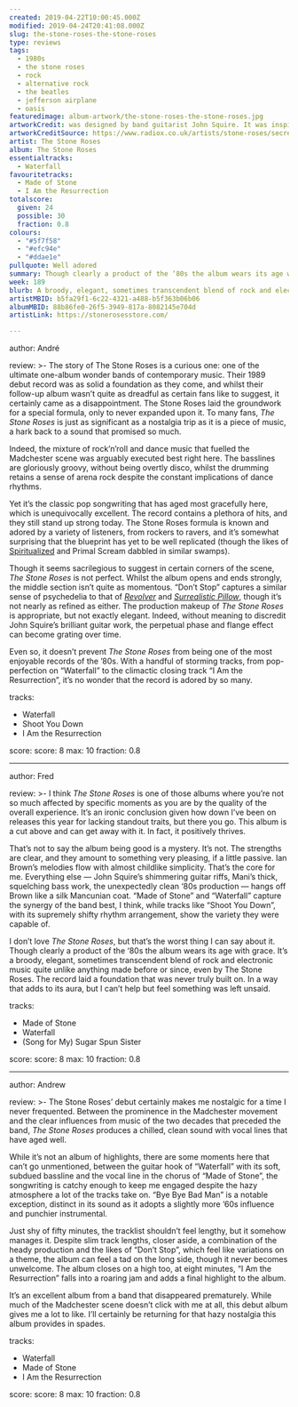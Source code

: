 ```yaml
---
created: 2019-04-22T10:00:45.000Z
modified: 2019-04-24T20:41:08.000Z
slug: the-stone-roses-the-stone-roses
type: reviews
tags:
  - 1980s
  - the stone roses
  - rock
  - alternative rock
  - the beatles
  - jefferson airplane
  - oasis
featuredimage: album-artwork/the-stone-roses-the-stone-roses.jpg
artworkCredit: was designed by band guitarist John Squire. It was inspired by the Paris riots of May 1968, in which students and workers protested capitalism, consumerism, and other scourges of civilisation. The lemons in the artwork refer to the fruit's usage as a tear gas antidote during the protests.
artworkCreditSource: https://www.radiox.co.uk/artists/stone-roses/secret-behind-the-stone-roses-debut-album-cover/
artist: The Stone Roses
album: The Stone Roses
essentialtracks:
  - Waterfall
favouritetracks:
  - Made of Stone
  - I Am the Resurrection
totalscore:
  given: 24
  possible: 30
  fraction: 0.8
colours:
  - "#5f7f58"
  - "#efc94e"
  - "#ddae1e"
pullquote: Well adored
summary: Though clearly a product of the ‘80s the album wears its age with grace. It’s a broody, elegant, sometimes transcendent blend of rock and electronic music quite unlike anything made before or since, even by The Stone Roses.
week: 189
blurb: A broody, elegant, sometimes transcendent blend of rock and electronic music unlike anything made before or since, even by The Stone Roses.
artistMBID: b5fa29f1-6c22-4321-a488-b5f363b06b06
albumMBID: 88b86fe0-26f5-3949-817a-8082145e704d
artistLink: https://stonerosesstore.com/

---
```


author: André

review: >-
  The story of The Stone Roses is a curious one: one of the ultimate one-album wonder bands of contemporary music. Their 1989 debut record was as solid a foundation as they come, and whilst their follow-up album wasn’t quite as dreadful as certain fans like to suggest, it certainly came as a disappointment. The Stone Roses laid the groundwork for a special formula, only to never expanded upon it. To many fans, *The Stone Roses* is just as significant as a nostalgia trip as it is a piece of music, a hark back to a sound that promised so much.

  Indeed, the mixture of rock’n’roll and dance music that fuelled the Madchester scene was arguably executed best right here. The basslines are gloriously groovy, without being overtly disco, whilst the drumming retains a sense of arena rock despite the constant implications of dance rhythms. 
  
  Yet it’s the classic pop songwriting that has aged most gracefully here, which is unequivocally excellent. The record contains a plethora of hits, and they still stand up strong today. The Stone Roses formula is known and adored by a variety of listeners, from rockers to ravers, and it’s somewhat surprising that the blueprint has yet to be well replicated (though the likes of [Spiritualized](/reviews/spiritualized-ladies-and-gentleman-we-are-floating-in-space/) and Primal Scream dabbled in similar swamps).

  Though it seems sacrilegious to suggest in certain corners of the scene, *The Stone Roses* is not perfect. Whilst the album opens and ends strongly, the middle section isn’t quite as momentous. “Don’t Stop” captures a similar sense of psychedelia to that of [*Revolver*](/reviews/the-beatles-revolver/) and [*Surrealistic Pillow*](/reviews/jefferson-airplane-surrealistic-pillow/), though it’s not nearly as refined as either. The production makeup of *The Stone Roses* is appropriate, but not exactly elegant. Indeed, without meaning to discredit John Squire’s brilliant guitar work, the perpetual phase and flange effect can become grating over time. 
  
  Even so, it doesn’t prevent *The Stone Roses* from being one of the most enjoyable records of the ’80s. With a handful of storming tracks, from pop-perfection on “Waterfall” to the climactic closing track “I Am the Resurrection”, it’s no wonder that the record is adored by so many.

tracks:
  - Waterfall
  - ­­Shoot You Down
  - ­­I Am the Resurrection

score:
  score: 8
  max: 10
  fraction: 0.8

---
author: Fred

review: >-
  I think *The Stone Roses* is one of those albums where you’re not so much affected by specific moments as you are by the quality of the overall experience. It’s an ironic conclusion given how down I’ve been on releases this year for lacking standout traits, but there you go. This album is a cut above and can get away with it. In fact, it positively thrives.

  That’s not to say the album being good is a mystery. It’s not. The strengths are clear, and they amount to something very pleasing, if a little passive. Ian Brown’s melodies flow with almost childlike simplicity. That’s the core for me. Everything else — John Squire’s shimmering guitar riffs, Mani’s thick, squelching bass work, the unexpectedly clean ‘80s production — hangs off Brown like a silk Mancunian coat. “Made of Stone” and “Waterfall” capture the synergy of the band best, I think, while tracks like “Shoot You Down”, with its supremely shifty rhythm arrangement, show the variety they were capable of.

  I don’t love *The Stone Roses*, but that’s the worst thing I can say about it. Though clearly a product of the ‘80s the album wears its age with grace. It’s a broody, elegant, sometimes transcendent blend of rock and electronic music quite unlike anything made before or since, even by The Stone Roses. The record laid a foundation that was never truly built on. In a way that adds to its aura, but I can’t help but feel something was left unsaid.

tracks:
  - Made of Stone
  - ­­Waterfall
  - ­­(Song for My) Sugar Spun Sister

score:
  score: 8
  max: 10
  fraction: 0.8

---
author: Andrew

review: >-
  The Stone Roses’ debut certainly makes me nostalgic for a time I never frequented. Between the prominence in the Madchester movement and the clear influences from music of the two decades that preceded the band, *The Stone Roses* produces a chilled, clean sound with vocal lines that have aged well.

  While it’s not an album of highlights, there are some moments here that can’t go unmentioned, between the guitar hook of “Waterfall” with its soft, subdued bassline and the vocal line in the chorus of “Made of Stone”, the songwriting is catchy enough to keep me engaged despite the hazy atmosphere a lot of the tracks take on. “Bye Bye Bad Man” is a notable exception, distinct in its sound as it adopts a slightly more ’60s influence and punchier instrumental.

  Just shy of fifty minutes, the tracklist shouldn’t feel lengthy, but it somehow manages it. Despite slim track lengths, closer aside, a combination of the heady production and the likes of “Don’t Stop”, which feel like variations on a theme, the album can feel a tad on the long side, though it never becomes unwelcome. The album closes on a high too, at eight minutes, “I Am the Resurrection” falls into a roaring jam and adds a final highlight to the album.

  It’s an excellent album from a band that disappeared prematurely. While much of the Madchester scene doesn’t click with me at all, this debut album gives me a lot to like. I’ll certainly be returning for that hazy nostalgia this album provides in spades.

tracks:
  - Waterfall
  - ­­Made of Stone
  - ­­I Am the Resurrection
  
score:
  score: 8
  max: 10
  fraction: 0.8
